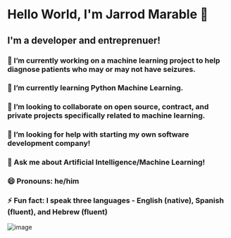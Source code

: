 # Hello World, I'm Jarrod Marable 👋

## I'm a developer and entreprenuer!


### 🔭 I’m currently working on a machine learning project to help diagnose patients who may or may not have seizures.
### 🌱 I’m currently learning Python Machine Learning.
### 👯 I’m looking to collaborate on open source, contract, and private projects specifically related to machine learning.
### 🤔 I’m looking for help with starting my own software development company!
### 💬 Ask me about Artificial Intelligence/Machine Learning!
### 😄 Pronouns: he/him
### ⚡ Fun fact: I speak three languages - English (native), Spanish (fluent), and Hebrew (fluent)

![image](https://user-images.githubusercontent.com/105946345/194892500-eb7f294f-c112-4274-87af-d6ee69d9f4b4.png)


<!--
**j-marable/j-marable** is a ✨ _special_ ✨ repository because its `README.md` (this file) appears on your GitHub profile.

Here are some ideas to get you started:

### 🔭 I’m currently working on ...a machine learning project to help diagnose patients who may or may not have seizures.
### 🌱 I’m currently learning ...Python Machine Learning.
### 👯 I’m looking to collaborate on ...open source, contract, and private projects specifically related to machine learning.
### 🤔 I’m looking for help with ...starting my own software development company!
### 💬 Ask me about ...Artificial Intelligence/Machine Learning!
- 📫 How to reach me: ...
### 😄 Pronouns: ...he/him
### ⚡ Fun fact: ...I speak three languages - English (native), Spanish (fluent), and Hebrew (fluent)
-->
